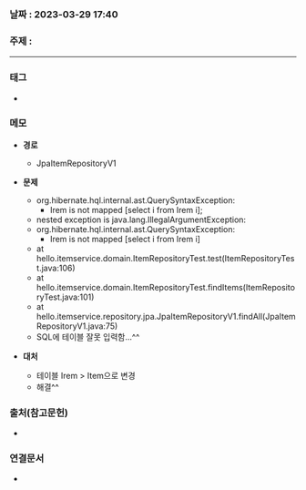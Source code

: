 ### 날짜 : 2023-03-29 17:40
### 주제 :
---
### 태그
* 

### 메모
* **경로**
	* JpaItemRepositoryV1
	
* **문제**
	* org.hibernate.hql.internal.ast.QuerySyntaxException: 
		* Irem is not mapped [select i from Irem i]; 
	* nested exception is java.lang.IllegalArgumentException: 
	* org.hibernate.hql.internal.ast.QuerySyntaxException: 
		* Irem is not mapped [select i from Irem i]
	* at hello.itemservice.domain.ItemRepositoryTest.test(ItemRepositoryTest.java:106)
	* at hello.itemservice.domain.ItemRepositoryTest.findItems(ItemRepositoryTest.java:101)
	* at hello.itemservice.repository.jpa.JpaItemRepositoryV1.findAll(JpaItemRepositoryV1.java:75)
	* SQL에 테이블 잘못 입력함...^^ 
	
* **대처**
	* 테이블 Irem > Item으로 변경
	* 해결^^

### 출처(참고문헌)
-  

### 연결문서
- 
